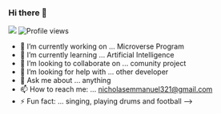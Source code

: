 ### Hi there 👋

![](https://img.shields.io/badge/Microverse-blueviolet)
![Profile views](https://gpvc.arturio.dev/regiss05) 

- 🔭 I’m currently working on ... Microverse Program
- 🌱 I’m currently learning ... Artificial Intelligence
- 👯 I’m looking to collaborate on ... comunity project
- 🤔 I’m looking for help with ... other developer
- 💬 Ask me about ... anything
- 📫 How to reach me: ... nicholasemmanuel321@gmail.com
- ⚡ Fun fact: ... singing, playing drums and football
-->

